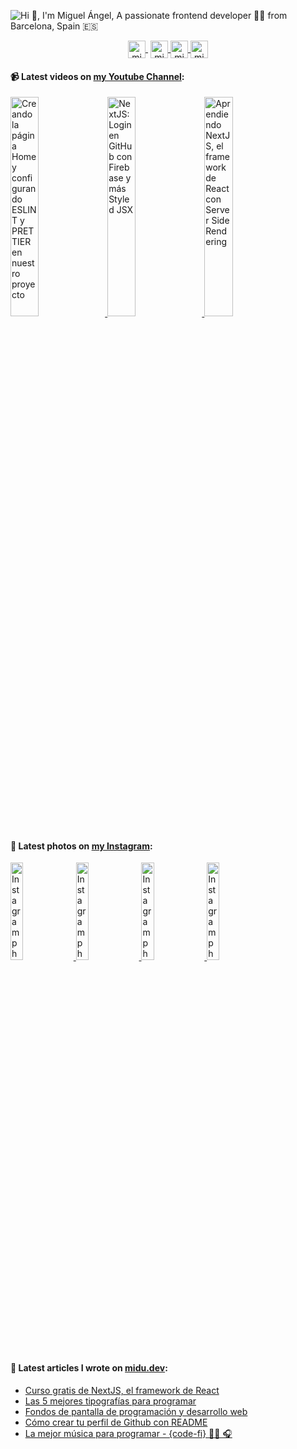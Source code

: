 ![Hi 👋, I'm Miguel Ángel, A passionate frontend developer 👨‍💻 from Barcelona, Spain 🇪🇸](https://user-images.githubusercontent.com/1561955/87921826-64412300-ca7b-11ea-82b3-944145ae77fa.png)

<p align="center">
   <a href="https://youtube.com/midudev" target="blank" style='margin-right:4px'>
    <img align="center" src="https://cdn.jsdelivr.net/npm/simple-icons@3.0.1/icons/youtube.svg" alt="midudev" height="28px" width="28px" />
  </a>
  <a href="https://twitter.com/midudev" target="blank">
    <img align="center" src="https://cdn.jsdelivr.net/npm/simple-icons@3.0.1/icons/twitter.svg" alt="midudev" height="28px" width="28px" />
  </a>
  <a href="https://fb.com/midudev.frontend" target="blank">
    <img align="center" src="https://cdn.jsdelivr.net/npm/simple-icons@3.0.1/icons/facebook.svg" alt="midudev.frontend" height="28px" width="28px" />
  </a>
  <a href="https://instagram.com/midu.dev" target="blank">
    <img align="center" src="https://cdn.jsdelivr.net/npm/simple-icons@3.0.1/icons/instagram.svg" alt="midu.dev" height="28px" width="28px" />
  </a>
</p>

#### 📹 Latest videos on [my Youtube Channel](https://youtube.com/midudev):

<a href='https://youtu.be/EEDRcolSHms' target='_blank'>
  <img width='30%' src='https://img.youtube.com/vi/EEDRcolSHms/mqdefault.jpg' alt='Creando la página Home y configurando ESLINT y PRETTIER en nuestro proyecto' />
</a>
<a href='https://youtu.be/UlYGGCNFcWo' target='_blank'>
  <img width='30%' src='https://img.youtube.com/vi/UlYGGCNFcWo/mqdefault.jpg' alt='NextJS: Login en GitHub con Firebase y más Styled JSX' />
</a>
<a href='https://youtu.be/2jxc8DMzt0I' target='_blank'>
  <img width='30%' src='https://img.youtube.com/vi/2jxc8DMzt0I/mqdefault.jpg' alt='Aprendiendo NextJS, el framework de React con Server Side Rendering' />
</a>

#### 📸 Latest photos on [my Instagram](https://instagram.com/midu.dev):

<a href='https://www.instagram.com/p/CDeTQ2-A5SA/' target='_blank'>
  <img width='20%' src='https://instagram.fbcn1-1.fna.fbcdn.net/v/t51.2885-15/sh0.08/e35/c0.52.1080.1080a/s640x640/117150683_3362925603794015_4908986672826329968_n.jpg?_nc_ht=instagram.fbcn1-1.fna.fbcdn.net&_nc_cat=111&_nc_ohc=At_2jFqQgzoAX_YrUel&oh=30777a778152d66efde1cc798025c1c6&oe=5F56B62B' alt='Instagram photo' />
</a>
<a href='https://www.instagram.com/p/CDW3YZ7gf2R/' target='_blank'>
  <img width='20%' src='https://instagram.fbcn1-1.fna.fbcdn.net/v/t51.2885-15/sh0.08/e35/s640x640/116744283_166958971565693_1349500374973866724_n.jpg?_nc_ht=instagram.fbcn1-1.fna.fbcdn.net&_nc_cat=105&_nc_ohc=fAmLCib4wuAAX9HQm2K&oh=cdfbd48a65e6381499c8f97e641b4348&oe=5F576001' alt='Instagram photo' />
</a>
<a href='https://www.instagram.com/p/CDUiF2TgZ6i/' target='_blank'>
  <img width='20%' src='https://instagram.fbcn1-1.fna.fbcdn.net/v/t51.2885-15/sh0.08/e35/c219.0.1002.1002a/s640x640/116197113_983954982063797_8302863674026678908_n.jpg?_nc_ht=instagram.fbcn1-1.fna.fbcdn.net&_nc_cat=105&_nc_ohc=jK6MWY9KEfgAX-g2E5G&oh=e5d5eb63cbe8daae9222d76109225012&oe=5F578C61' alt='Instagram photo' />
</a>
<a href='https://www.instagram.com/p/CDR0VkEAzRT/' target='_blank'>
  <img width='20%' src='https://instagram.fbcn1-1.fna.fbcdn.net/v/t51.2885-15/sh0.08/e35/s640x640/116016976_940163366501480_58371738210676671_n.jpg?_nc_ht=instagram.fbcn1-1.fna.fbcdn.net&_nc_cat=108&_nc_ohc=IJTwD0KEQ9wAX_82a8f&oh=14da1241575e8d03ace1c5a9bfa1435c&oe=5F571BF3' alt='Instagram photo' />
</a>

#### 📝 Latest articles I wrote on [midu.dev](https://midu.dev):
- [Curso gratis de NextJS, el framework de React](https://midu.dev/curso-gratis-next-js-framework-de-react-2020/)
- [Las 5 mejores tipografías para programar](https://midu.dev/las-mejores-tipografias-para-programar/)
- [Fondos de pantalla de programación y desarrollo web](https://midu.dev/fondos-de-pantalla-de-programacion-javascript-html-css-react/)
- [Cómo crear tu perfil de Github con README](https://midu.dev/como-crear-tu-perfil-de-github-con-readme/)
- [La mejor música para programar - {code-fi} 👨‍💻 🎧](https://midu.dev/code-fi-lofi-hip-hop-radio-m%C3%BAsica-para-programar/)